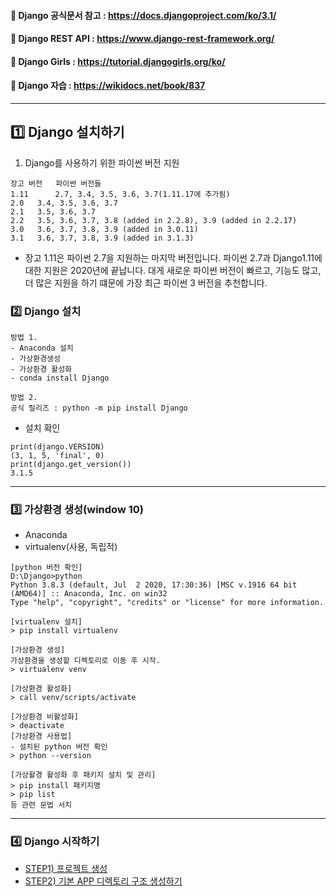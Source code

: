 #### :link: Django 공식문서 참고 : https://docs.djangoproject.com/ko/3.1/
#### :link: Django REST API : https://www.django-rest-framework.org/
#### :link: Django Girls : https://tutorial.djangogirls.org/ko/
#### :link: Django 자습 : https://wikidocs.net/book/837
-----------------------------

## :one: Django 설치하기
1. Django를 사용하기 위한 파이썬 버전 지원
~~~
장고 버전	파이썬 버전들
1.11	  2.7, 3.4, 3.5, 3.6, 3.7(1.11.17에 추가됨)
2.0	  3.4, 3.5, 3.6, 3.7
2.1	  3.5, 3.6, 3.7
2.2	  3.5, 3.6, 3.7, 3.8 (added in 2.2.8), 3.9 (added in 2.2.17)
3.0	  3.6, 3.7, 3.8, 3.9 (added in 3.0.11)
3.1	  3.6, 3.7, 3.8, 3.9 (added in 3.1.3)
~~~
- 장고 1.11은 파이썬 2.7을 지원하는 마지막 버전입니다. 파이썬 2.7과 Django1.11에 대한 지원은 2020년에 끝납니다.
대게 새로운 파이썬 버전이 빠르고, 기능도 많고, 더 많은 지원을 하기 떄문에 가장 최근 파이썬 3 버전을 추천합니다.

### :two: Django 설치
~~~
방법 1. 
- Anaconda 설치
- 가상환경생성
- 가상환경 활성화
- conda install Django

방법 2. 
공식 릴리즈 : python -m pip install Django
~~~
- 설치 확인
~~~
print(django.VERSION)
(3, 1, 5, 'final', 0)
print(django.get_version())
3.1.5
~~~
-----------------------------
### :three: 가상환경 생성(window 10)
- Anaconda
- virtualenv(사용, 독립적)

~~~
[python 버전 확인]
D:\Django>python
Python 3.8.3 (default, Jul  2 2020, 17:30:36) [MSC v.1916 64 bit (AMD64)] :: Anaconda, Inc. on win32
Type "help", "copyright", "credits" or "license" for more information.

[virtualenv 설치]
> pip install virtualenv

[가상환경 생성]
가상환경을 생성할 디렉토리로 이동 후 시작.
> virtualenv venv

[가상환경 활성화]
> call venv/scripts/activate

[가상환경 비활성화]
> deactivate
[가상환경 사용법]
- 설치된 python 버전 확인
> python --version

[가상활경 활성화 후 패키지 설치 및 관리]
> pip install 패키지명
> pip list 
등 관련 문법 서치
~~~
-----------------------------
### :four: Django 시작하기
* [STEP1) 프로젝트 생성](https://github.com/s-seongsik/Django/tree/master/mysite)
* [STEP2) 기본 APP 디렉토리 구조 생성하기](https://github.com/s-seongsik/Django/tree/master/mysite/polls)
